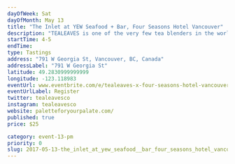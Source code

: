 ```yaml
---
dayOfWeek: Sat
dayOfMonth: May 13
title: "The Inlet at YEW Seafood + Bar, Four Seasons Hotel Vancouver"
description: "TEALEAVES is one of the very few tea blenders in the world, and we take precision very seriously. Why? Because in luxury, it’s the details that matter. <br> <br> TEALEAVES blends teas specifically for color, alongside aroma and taste, with understanding that “the first taste is with the eyes”. This philosophy inspired the #PaletteForYourPalate project in collaboration with Pantone Color Institute and 30+ world-class chefs and mixologists. Explore the exhibit of tea + color + mood at paletteforyourpalate.com.<br> <br> Join us to enjoy a refreshing spring cocktail from the #PaletteForYourPalate Collaboration, created by Four Seasons Hotel Vancouver's Mixologist, Todd Zimmerman!<br> <br> Curious? <a target=\"_blank\" href=\"http://paletteforyourpalate.com/cocktail_7A_peppermint\"> Try a recipe yourself</a>."
startTime: 4-5
endTime: 
type: Tastings
address: "791 W Georgia St, Vancouver, BC, Canada"
addressLabel: "791 W Georgia St"
latitude: 49.2830999999999
longitude: -123.118983
eventUrl: www.eventbrite.com/e/tealeaves-x-four-seasons-hotel-vancouver-vancouver-design-week-tickets-34216545609
eventUrlLabel: Register
twitter: tealeavesco
instagram: tealeavesco
website: paletteforyourpalate.com/
published: true
price: $25

category: event-13-pm
priority: 0
slug: 2017-05-13-the_inlet_at_yew_seafood__bar_four_seasons_hotel_vancouver
---
```

